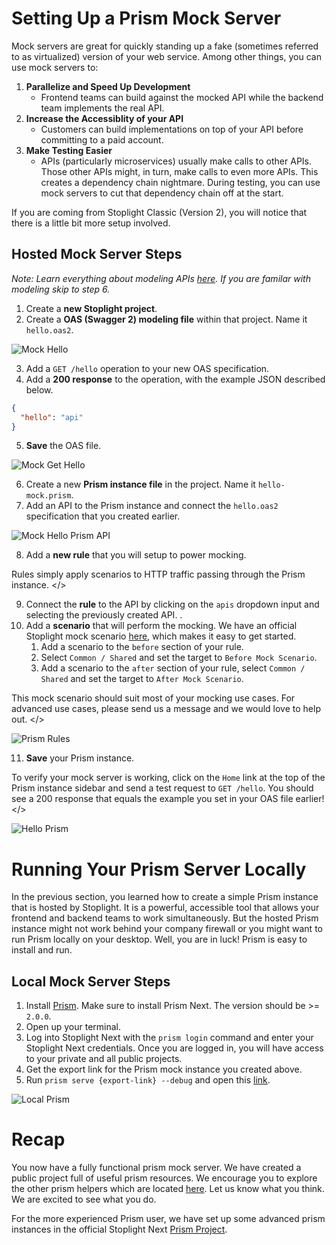 # Setting Up a Prism Mock Server

Mock servers are great for quickly standing up a fake (sometimes referred to as virtualized) version of your web service. Among other things, you can use mock servers to:

1. **Parallelize and Speed Up Development** 
    - Frontend teams can build against the mocked API while the backend team implements the real API.
2. **Increase the Accessiblity of your API** 
    - Customers can build implementations on top of your API before committing to a paid account.
3. **Make Testing Easier** 
    - APIs (particularly microservices) usually make calls to other APIs. Those other APIs might, in turn, make calls to even more APIs. This creates a dependency chain nightmare. During testing, you can use mock servers to cut that dependency chain off at the start.

If you are coming from Stoplight Classic (Version 2), you will notice that there is a little bit more setup involved.

## Hosted Mock Server Steps

_Note: Learn everything about modeling APIs [here](https://docs.stoplight.io/modeling/introduction). If you are familar with modeling skip to step 6._

1. Create a **new Stoplight project**.
2. Create a **OAS (Swagger 2) modeling file** within that project. Name it `hello.oas2`. 

![Mock Hello](https://github.com/stoplightio/docs/blob/develop/assets/gifs/mock-hello-oas2.gif?raw=true)

3. Add a `GET /hello` operation to your new OAS specification.
4. Add a **200 response** to the operation, with the example JSON described below. 
```json
{
  "hello": "api"
}
```
5. **Save** the OAS file.

![Mock Get Hello](https://github.com/stoplightio/docs/blob/develop/assets/gifs/mock-get-hello-200.gif?raw=true)

6. Create a new **Prism instance file** in the project. Name it `hello-mock.prism`.
7.  Add an API to the Prism instance and connect the `hello.oas2` specification that you created earlier.

![Mock Hello Prism API](https://github.com/stoplightio/docs/blob/develop/assets/gifs/mock-hello-prism-api.gif?raw=true)

8. Add a **new rule** that you will setup to power mocking. 

<callout> Rules simply apply scenarios to HTTP traffic passing through the Prism instance. </>

9. Connect the **rule** to the API by clicking on the  `apis` dropdown input and selecting the previously created API.   . 
10. Add a **scenario** that will perform the mocking. We have an official Stoplight mock scenario [here](https://next.stoplight.io/stoplight/prism?edit=%23%2Fscenarios%2Fmock), which makes it easy to get started.
    1. Add a scenario to the `before` section of your rule.
    2. Select `Common / Shared` and set the target to `Before Mock Scenario`.
    3. Add a scenario to the `after` section of your rule, select `Common / Shared` and set the target to `After Mock Scenario`.

<callout> This mock scenario should suit most of your mocking use cases. For advanced use cases, please send us a message and we would love to help out. </>

![Prism Rules](https://github.com/stoplightio/docs/blob/develop/assets/gifs/mock-hello-prism-rule.gif?raw=true)

11. **Save** your Prism instance. 

<callout> To verify your mock server is working, click on the `Home` link at the top of the Prism instance sidebar and send a test request to `GET /hello`. You should see a 200 response that equals the example you set in your OAS file earlier! </>

![Hello Prism](https://github.com/stoplightio/docs/blob/develop/assets/gifs/mock-hello-prism.gif?raw=true)

# Running Your Prism Server Locally

In the previous section, you learned how to create a simple Prism instance that is hosted by Stoplight. It is a powerful, accessible tool that allows your frontend and backend teams to work simultaneously. But the hosted Prism instance might not work behind your company firewall or you might want to run Prism locally on your desktop. Well, you are in luck! Prism is easy to install and run.

## Local Mock Server Steps

1. Install [Prism](https://github.com/stoplightio/prism). Make sure to install Prism Next. The version should be >= `2.0.0`.
2. Open up your terminal. 
3. Log into Stoplight Next with the `prism login` command and enter your Stoplight Next credentials. Once you are logged in, you will have access to your private and all public projects.
4. Get the export link for the Prism mock instance you created above.
5. Run `prism serve {export-link} --debug` and open this [link](http://localhost:4010/helloWorld).

![Local Prism](https://github.com/stoplightio/docs/blob/develop/assets/gifs/mock-hello-prism-local.gif?raw=true)

# Recap

You now have a fully functional prism mock server. We have created a public project full of useful prism resources. We encourage you to explore the other prism helpers which are located [here](https://next.stoplight.io/stoplight/prism/blob/master/helpers.scenarios.yml). Let us know what you think. We are excited to see what you do.

For the more experienced Prism user, we have set up some advanced prism instances in the official Stoplight Next [Prism Project](https://next.stoplight.io/stoplight/prism).

